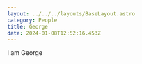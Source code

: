 ```yaml
---
layout: ../../../layouts/BaseLayout.astro
category: People
title: George
date: 2024-01-08T12:52:16.453Z
---
```

I am George